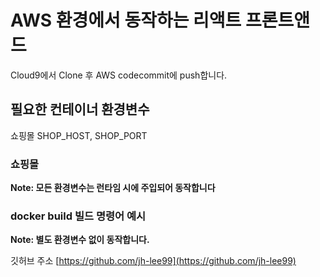 # AWS 환경에서 동작하는 리액트 프론트앤드

Cloud9에서 Clone 후 AWS codecommit에 push합니다.

## 필요한 컨테이너 환경변수

쇼핑몰 SHOP_HOST, SHOP_PORT

### 쇼핑몰

**Note: 모든 환경변수는 런타임 시에 주입되어 동작합니다**

### docker build 빌드 명령어 예시

**Note: 별도 환경변수 없이 동작합니다.**

깃허브 주소 [https://github.com/jh-lee99](https://github.com/jh-lee99)
